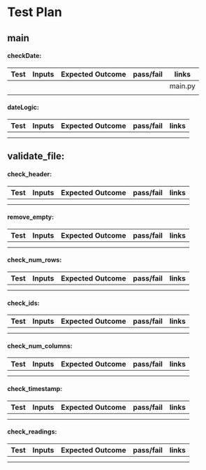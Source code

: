 # Test Plan

## main

#### checkDate:

|Test|Inputs|Expected Outcome| pass/fail | links |
|----|------|----------------|-----------|-------|
| | | | | main.py|
| | | | | |

#### dateLogic:

|Test|Inputs|Expected Outcome| pass/fail | links |
|----|------|----------------|-----------|-------|
| | | | | |
| | | | | |


## validate_file:

#### check_header:

|Test|Inputs|Expected Outcome| pass/fail | links |
|----|------|----------------|-----------|-------|
| | | | | |
| | | | | |

#### remove_empty:

|Test|Inputs|Expected Outcome| pass/fail | links |
|----|------|----------------|-----------|-------|
| | | | | |
| | | | | |

#### check_num_rows:

|Test|Inputs|Expected Outcome| pass/fail | links |
|----|------|----------------|-----------|-------|
| | | | | |
| | | | | |

#### check_ids:

|Test|Inputs|Expected Outcome| pass/fail | links |
|----|------|----------------|-----------|-------|
| | | | | |
| | | | | |

#### check_num_columns:

|Test|Inputs|Expected Outcome| pass/fail | links |
|----|------|----------------|-----------|-------|
| | | | | |
| | | | | |

#### check_timestamp:

|Test|Inputs|Expected Outcome| pass/fail | links |
|----|------|----------------|-----------|-------|
| | | | | |
| | | | | |

#### check_readings:

|Test|Inputs|Expected Outcome| pass/fail | links |
|----|------|----------------|-----------|-------|
| | | | | |
| | | | | |